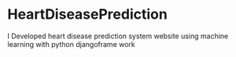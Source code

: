 # HeartDiseasePrediction
I Developed heart disease prediction system website using machine learning with python djangoframe work
